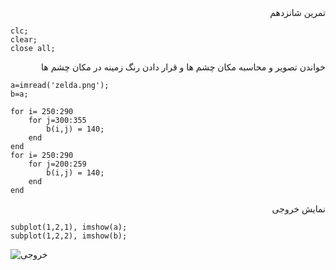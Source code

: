 <div dir= "rtl">
  تمرین شانزدهم
  </div>
  
````    
clc;
clear;
close all;

````

<div dir= "rtl">
  خواندن تصویر و محاسبه مکان چشم ها و قرار دادن رنگ زمینه در مکان چشم ها
  </div>

````
a=imread('zelda.png');
b=a;

for i= 250:290
    for j=300:355
        b(i,j) = 140;
    end
end
for i= 250:290
    for j=200:259
        b(i,j) = 140;
    end
end

`````

<div dir= "rtl">
  نمایش خروجی
  </div>
  
  `````
subplot(1,2,1), imshow(a);
subplot(1,2,2), imshow(b);
  
`````

![خروجی](assert/result.png)
  

